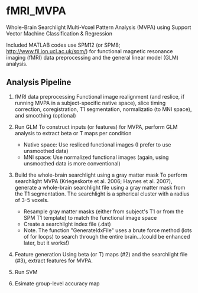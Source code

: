 # fMRI_MVPA
Whole-Brain Searchlight Multi-Voxel Pattern Analysis (MVPA) using Support Vector Machine Classification &amp; Regression

Included MATLAB codes use SPM12 (or SPM8; http://www.fil.ion.ucl.ac.uk/spm/) for functional magnetic resonance imaging (fMRI) data preprocessing and the general linear model (GLM) analysis.

## Analysis Pipeline
1. fMRI data preprocessing
   Functional image realignment (and reslice, if running MVPA in a subject-specific native space), slice timing correction, coregistration, T1 segmentation, normalizatio (to MNI space), and smoothing (optional)

2. Run GLM
   To construct inputs (or features) for MVPA, perform GLM analysis to extract beta or T maps per condition
   * Native space: Use resliced functional images (I prefer to use unsmoothed data)
   * MNI space: Use normalized functional images (again, using unsmoothed data is more conventional)

3. Build the whole-brain searchlight using a gray matter mask
   To perform searchlight MVPA (Kriegeskorte et al. 2006; Haynes et al. 2007), generate a whole-brain searchlight file using a gray matter mask from the T1 segmentation. The searchlight is a spherical cluster with a radius of 3-5 voxels.
   * Resample gray matter masks (either from subject's T1 or from the SPM T1 template) to match the functional image space
   * Create a searchlight index file (.dat)
   * Note. The function "GenerateIdxFile" uses a brute force method (lots of for loops) to search through the entire brain...(could be enhanced later, but it works!)

4. Feature generation
   Using beta (or T) maps (#2) and the searchlight file (#3), extract features for MVPA.

5. Run SVM 

6. Esimate group-level accuracy map
